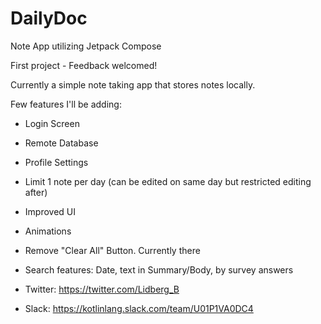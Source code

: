 # DailyDoc
Note App utilizing Jetpack Compose


First project - Feedback welcomed! 

Currently a simple note taking app that stores notes locally. 

Few features I'll be adding:
- Login Screen
- Remote Database
- Profile Settings
- Limit 1 note per day (can be edited on same day but restricted editing after)
- Improved UI
- Animations
- Remove "Clear All" Button. Currently there
- Search features: Date, text in Summary/Body, by survey answers

- Twitter: https://twitter.com/Lidberg_B
- Slack: https://kotlinlang.slack.com/team/U01P1VA0DC4
